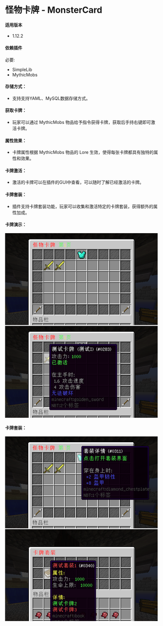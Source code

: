 # 怪物卡牌 - MonsterCard

#### 适用版本
- 1.12.2
#### 依赖插件
必要:
- SimpleLib
- MythicMobs
#### 存储方式：
- 支持支持YAML、MySQL数据存储方式。
#### 获取卡牌：
- 玩家可以通过 MythicMobs 物品给予指令获得卡牌，获取后手持右键即可激活卡牌。
#### 属性效果：
- 卡牌属性根据 MythicMobs 物品的 Lore 生效，使得每张卡牌都具有独特的属性和效果。
#### 卡牌激活：
- 激活的卡牌可以在插件的GUI中查看，可以随时了解已经激活的卡牌。
#### 卡牌套装：
- 插件支持卡牌套装功能，玩家可以收集和激活特定的卡牌套装，获得额外的属性加成。
#### 卡牌演示：
![img.png](img/img.png)
![img_1.png](img/img_1.png)

#### 卡牌套装：
![img_2.png](img/img_2.png)
![img_3.png](img/img_3.png)

